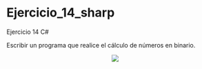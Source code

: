 # Ejercicio_14_sharp
Ejercicio 14 C#

Escribir un programa que realice el cálculo de números en binario.

<p align="center">
  <img src="https://user-images.githubusercontent.com/65538839/139820982-3d4ff33f-bcb5-41f5-8f92-40ecf94f962a.png">
</p>

